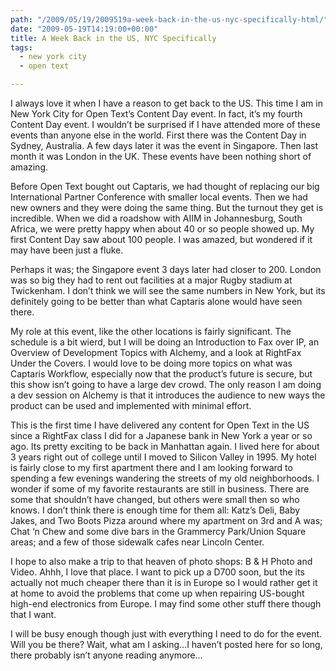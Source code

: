 ```yaml
---
path: "/2009/05/19/2009519a-week-back-in-the-us-nyc-specifically-html/" 
date: "2009-05-19T14:19:00+00:00" 
title: A Week Back in the US, NYC Specifically
tags:
  - new york city
  - open text

---
```


  <p>
    I always love it when I have a reason to get back to the US. This time I am in New York City for Open Text&rsquo;s Content Day event. In fact, it&rsquo;s my fourth Content Day event. I wouldn&rsquo;t be surprised if I have attended more of these events than anyone else in the world. First there was the Content Day in Sydney, Australia. A few days later it was the event in Singapore. Then last month it was London in the UK. These events have been nothing short of amazing.
  </p>
  
  <p>
    Before Open Text bought out Captaris, we had thought of replacing our big International Partner Conference with smaller local events. Then we had new owners and they were doing the same thing. But the turnout they get is incredible. When we did a roadshow with AIIM in Johannesburg, South Africa, we were pretty happy when about 40 or so people showed up. My first Content Day saw about 100 people. I was amazed, but wondered if it may have been just a fluke.
  </p>
  
  <p>
    Perhaps it was; the Singapore event 3 days later had closer to 200. London was so big they had to rent out facilities at a major Rugby stadium at Twickenham. I don&rsquo;t think we will see the same numbers in New York, but its definitely going to be better than what Captaris alone would have seen there.
  </p>
  
  <p>
    My role at this event, like the other locations is fairly significant. The schedule is a bit wierd, but I will be doing an Introduction to Fax over IP, an Overview of Development Topics with Alchemy, and a look at RightFax Under the Covers. I would love to be doing more topics on what was Captaris Workflow, especially now that the product&rsquo;s future is secure, but this show isn&rsquo;t going to have a large dev crowd. The only reason I am doing a dev session on Alchemy is that it introduces the audience to new ways the product can be used and implemented with minimal effort.
  </p>
  
  <p>
    This is the first time I have delivered any content for Open Text in the US since a RightFax class I did for a Japanese bank in New York a year or so ago. Its pretty exciting to be back in Manhattan again. I lived here for about 3 years right out of college until I moved to Silicon Valley in 1995. My hotel is fairly close to my first apartment there and I am looking forward to spending a few evenings wandering the streets of my old neighborhoods. I wonder if some of my favorite restaurants are still in business. There are some that shouldn&rsquo;t have changed, but others were small then so who knows. I don&rsquo;t think there is enough time for them all: Katz&rsquo;s Deli, Baby Jakes, and Two Boots Pizza around where my apartment on 3rd and A was; Chat &lsquo;n Chew and some dive bars in the Grammercy Park/Union Square areas; and a few of those sidewalk cafes near Lincoln Center.
  </p>
  
  <p>
    I hope to also make a trip to that heaven of photo shops: B & H Photo and Video. Ahhh, I love that place. I want to pick up a D700 soon, but the its actually not much cheaper there than it is in Europe so I would rather get it at home to avoid the problems that come up when repairing US-bought high-end electronics from Europe. I may find some other stuff there though that I want.&nbsp;
  </p>
  
  <p>
    I will be busy enough though just with everything I need to do for the event. Will you be there? Wait, what am I asking&hellip;I haven&rsquo;t posted here for so long, there probably isn&rsquo;t anyone reading anymore&hellip;
  </p>
</div>